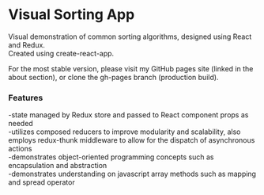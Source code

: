 # Visual Sorting App
  
Visual demonstration of common sorting algorithms, designed using React and Redux.  
Created using create-react-app.  

For the most stable version, please visit my GitHub pages site (linked in the about section), or clone the gh-pages branch (production build).  
  
### Features
  
-state managed by Redux store and passed to React component props as needed  
-utilizes composed reducers to improve modularity and scalability, also employs redux-thunk middleware to allow for the dispatch of asynchronous actions  
-demonstrates object-oriented programming concepts such as encapsulation and abstraction  
-demonstrates understanding on javascript array methods such as mapping and spread operator  

